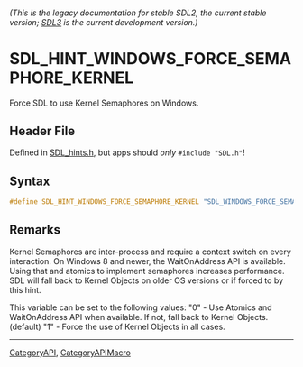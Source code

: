 ###### (This is the legacy documentation for stable SDL2, the current stable version; [SDL3](https://wiki.libsdl.org/SDL3/) is the current development version.)
# SDL_HINT_WINDOWS_FORCE_SEMAPHORE_KERNEL

Force SDL to use Kernel Semaphores on Windows.

## Header File

Defined in [SDL_hints.h](https://github.com/libsdl-org/SDL/blob/SDL2/include/SDL_hints.h), but apps should _only_ `#include "SDL.h"`!

## Syntax

```c
#define SDL_HINT_WINDOWS_FORCE_SEMAPHORE_KERNEL "SDL_WINDOWS_FORCE_SEMAPHORE_KERNEL"
```

## Remarks

Kernel Semaphores are inter-process and require a context switch on every
interaction. On Windows 8 and newer, the WaitOnAddress API is available.
Using that and atomics to implement semaphores increases performance. SDL
will fall back to Kernel Objects on older OS versions or if forced to by
this hint.

This variable can be set to the following values: "0" - Use Atomics and
WaitOnAddress API when available. If not, fall back to Kernel Objects.
(default) "1" - Force the use of Kernel Objects in all cases.

----
[CategoryAPI](CategoryAPI), [CategoryAPIMacro](CategoryAPIMacro)

